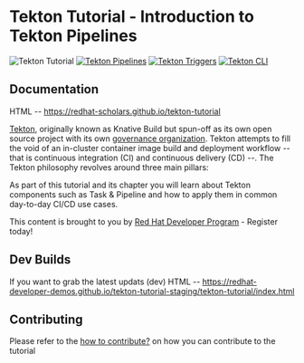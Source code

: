 # Tekton Tutorial - Introduction to Tekton Pipelines

![Tekton Tutorial](https://github.com/redhat-scholars/tekton-tutorial/workflows/Tekton%20Tutorial/badge.svg)
[![Tekton Pipelines](https://img.shields.io/badge/Tekton%20Pipelines-v0.11.3-blue)](https://tekton.dev)
[![Tekton Triggers](https://img.shields.io/badge/Tekton%20Triggers-v0.4.0-blue)](https://github.com/tektoncd/triggers)
[![Tekton CLI](https://img.shields.io/badge/Tekton%20CLI-v0.11.0-blue)](https://github.com/tektoncd/cli)

## Documentation

HTML -- https://redhat-scholars.github.io/tekton-tutorial


[Tekton](https://github.com/tektoncd/pipeline), originally known as Knative Build but spun-off as its own open source project with its own [governance organization](https://cd.foundation/). Tekton attempts to fill the void of an in-cluster container image build and deployment workflow -- that is continuous integration (CI) and continuous delivery (CD) --. The Tekton philosophy revolves around three main pillars:

As part of this tutorial and its chapter you will learn about Tekton components such as Task & Pipeline and how to apply them in common day-to-day CI/CD use cases.

This content is brought to you by [Red Hat Developer Program](http://developers.redhat.com) - Register today!


## Dev Builds

If you want to grab the latest updats (dev) HTML -- https://redhat-developer-demos.github.io/tekton-tutorial-staging/tekton-tutorial/index.html

## Contributing

Please refer to the [how to contribute?](./CONTRIBUTING.md) on how you can contribute to the tutorial
